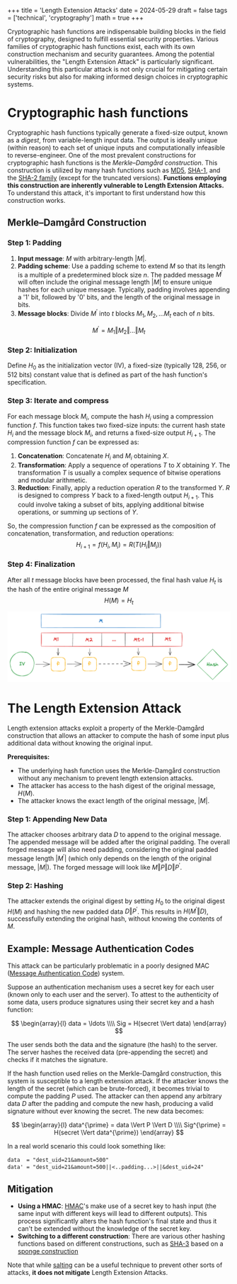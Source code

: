 +++
title = 'Length Extension Attacks'
date = 2024-05-29
draft = false
tags = ['technical', 'cryptography']
math = true
+++

Cryptographic hash functions are indispensable building blocks in the field of cryptography, designed to fulfill essential security properties. Various families of cryptographic hash functions exist, each with its own construction mechanism and security guarantees. Among the potential vulnerabilities, the "Length Extension Attack" is particularly significant. Understanding this particular attack is not only crucial for mitigating certain security risks but also for making informed design choices in cryptographic systems.

# Cryptographic hash functions
Cryptographic hash functions typically generate a fixed-size output, known as a *digest*, from variable-length input data. The output is ideally unique (within reason) to each set of unique inputs and computationally infeasible to reverse-engineer. 
One of the most prevalent constructions for cryptographic hash functions is the *Merkle–Damgård construction*. This construction is utilized by many hash functions such as [MD5](https://en.wikipedia.org/wiki/MD5), [SHA-1](https://en.wikipedia.org/wiki/SHA-1), and the [SHA-2 family](https://en.wikipedia.org/wiki/SHA-2) (except for the truncated versions). **Functions employing this construction are inherently vulnerable to Length Extension Attacks.** 
To understand this attack, it's important to first understand how this construction works.

## Merkle–Damgård Construction

### Step 1: Padding
1. **Input message**: $M$ with arbitrary-length $|M|$.
2. **Padding scheme**: Use a padding scheme to extend $M$ so that its length is a multiple of a predetermined block size $n$. The padded message $M^{\prime}$ will often include the original message length $|M|$ to ensure unique hashes for each unique message. Typically, padding involves appending a '1' bit, followed by '0' bits, and the length of the original message in bits.
3. **Message blocks**: Divide $M^{\prime}$ into $t$ blocks $M_1, M_2, ... M_t$ each of $n$ bits.

$$M^{\prime} = M_1 \Vert M_2 \Vert ... \Vert M_t$$

### Step 2: Initialization
Define $H_0$ as the initialization vector (IV), a fixed-size (typically 128, 256, or 512 bits) constant value that is defined as part of the hash function's specification.

### Step 3: Iterate and compress
For each message block $M_i$, compute the hash $H_i$ using a compression function $f$. This function takes two fixed-size inputs: the current hash state $H_i$ and the message block $M_i$, and returns a fixed-size output $H_{i+1}$. The compression function $f$ can be expressed as:
1. **Concatenation**: Concatenate $H_i$ and $M_i$ obtaining $X$.
2. **Transformation**: Apply a sequence of operations $T$ to $X$ obtaining $Y$. The transformation $T$ is usually a complex sequence of bitwise operations and modular arithmetic.
3. **Reduction**: Finally, apply a reduction operation $R$ to the transformed $Y$. $R$ is designed to compress $Y$ back to a fixed-length output $H_{i+1}$. This could involve taking a subset of bits, applying additional bitwise operations, or summing up sections of $Y$.

So, the compression function $f$ can be expressed as the composition of concatenation, transformation, and reduction operations:
$$H_{i+1} = f(H_i, M_i) = R(T(H_i \Vert M_i))$$

### Step 4: Finalization
After all $t$ message blocks have been processed, the final hash value $H_t$ is the hash of the entire original message $M$
$$H(M)=H_t$$

![Merkle Damgard](merkle-damgard.png)


# The Length Extension Attack
Length extension attacks exploit a property of the Merkle-Damgård construction that allows an attacker to compute the hash of some input plus additional data without knowing the original input.

**Prerequisites:**
- The underlying hash function uses the Merkle-Damgård construction without any mechanism to prevent length extension attacks.
- The attacker has access to the hash digest of the original message, $H(M)$.
- The attacker knows the exact length of the original message, $|M|$.

### Step 1: Appending New Data
The attacker chooses arbitrary data $D$ to append to the original message. The appended message will be added after the original padding. The overall forged message will also need padding, considering the original padded message length $|M^{\prime}|$ (which only depends on the length of the original message, $|M|$). The forged message will look like $M \Vert P \Vert D \Vert P^{\prime}$.

### Step 2: Hashing
The attacker extends the original digest by setting $H_0$ to the original digest $H(M)$ and hashing the new padded data $D \Vert P^{\prime}$. This results in $H(M^{\prime} \Vert D)$, successfully extending the original hash, without knowing the contents of $M$.


## Example: Message Authentication Codes
This attack can be particularly problematic in a poorly designed MAC ([Message Authentication Code](https://en.wikipedia.org/wiki/Message_authentication_code)) system.

Suppose an authentication mechanism uses a secret key for each user (known only to each user and the server). To attest to the authenticity of some data, users produce signatures using their secret key and a hash function:

$$
\begin{array}{l}
data = \ldots \\\\
Sig = H(secret \Vert data)
\end{array}
$$

The user sends both the data and the signature (the hash) to the server. The server hashes the received data (pre-appending the secret) and checks if it matches the signature.

If the hash function used relies on the Merkle-Damgård construction, this system is susceptible to a length extension attack. If the attacker knows the length of the secret (which can be brute-forced), it becomes trivial to compute the padding $P$ used. The attacker can then append any arbitrary data $D$ after the padding and compute the new hash, producing a valid signature without ever knowing the secret. The new data becomes:

$$
\begin{array}{l}
data^{\prime} = data \Vert P \Vert D \\\\
Sig^{\prime} = H(secret \Vert data^{\prime})
\end{array}
$$

In a real world scenario this could look something like:
```
data  = "dest_uid=21&amount=500"
data' = "dest_uid=21&amount=500||<..padding...>||&dest_uid=24"
```

## Mitigation
- **Using a HMAC**: [HMAC](https://en.wikipedia.org/wiki/HMAC)'s make use of a secret key to hash input (the same input with different keys will lead to different outputs). This process significantly alters the hash function's final state and thus it can't be extended without the knowledge of the secret key.
- **Switching to a different construction**: There are various other hashing functions based on different constructions, such as [SHA-3](https://en.wikipedia.org/wiki/SHA-3) based on a [sponge construction](https://en.wikipedia.org/wiki/Sponge_function)

Note that while [salting](https://en.wikipedia.org/wiki/Salt_(cryptography)) can be a useful technique to prevent other sorts of attacks, **it does not mitigate** Length Extension Attacks.
